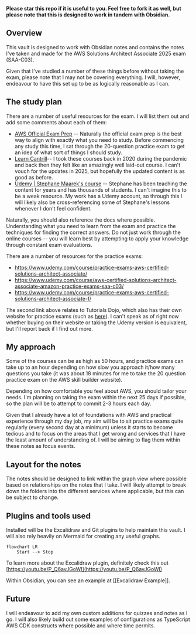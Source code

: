 **Please star this repo if it is useful to you. Feel free to fork it as well, but please note that this is designed to work in tandem with Obsidian.**
## Overview

This vault is designed to work with Obsidian notes and contains the notes I've taken and made for the AWS Solutions Architect Associate 2025 exam (SAA-C03).

Given that I've studied a number of these things before without taking the exam, please note that I may not be covering everything. I will, however, endeavour to have this set up to be as logically reasonable as I can.

## The study plan

There are a number of useful resources for the exam. I will list them out and add some comments about each of them:

- [AWS Official Exam Prep](https://skillbuilder.aws/exam-prep/solutions-architect-associate) -- Naturally the official exam prep is the best way to align with exactly what you need to study. Before commencing any study this time, I sat through the 20-question practice exam to get an idea of what sort of things I should study. 
- [Learn Cantrill](https://learn.cantrill.io/courses)-- I took these courses back in 2020 during the pandemic and back then they felt like an amazingly well laid-out course. I can't vouch for the updates in 2025, but hopefully the updated content is as good as before.
- [Udemy | Stephane Maarek's course](https://www.udemy.com/course/aws-certified-solutions-architect-associate-saa-c03) -- Stephane has been teaching the content for years and has thousands of students. I can't imagine this to be a weak resource. My work has a Udemy account, so through this I will likely also be cross-referencing some of Stephane's lessons whenever I don't feel confident.

Naturally, you should also reference the docs where possible. Understanding what you need to learn from the exam and practice the techniques for finding the correct answers. Do not just work through the online courses -- you will learn best by attempting to apply your knowledge through constant exam evaluations.

There are a number of resources for the practice exams:

- https://www.udemy.com/course/practice-exams-aws-certified-solutions-architect-associate/
- https://www.udemy.com/course/aws-certified-solutions-architect-associate-amazon-practice-exams-saa-c03/
- https://www.udemy.com/course/practice-exams-aws-certified-solutions-architect-associate-f/

The second link above relates to Tutorials Dojo, which also has their own website for practice exams (such as [here](https://portal.tutorialsdojo.com/product/aws-certified-solutions-architect-associate-practice-exams/)). I can't speak as of right now whether buying on their website or taking the Udemy version is equivalent, but I'll report back if I find out more.

## My approach

Some of the courses can be as high as 50 hours, and practice exams can take up to an hour depending on how slow you approach it/how many questions you take (it was about 18 minutes for me to take the 20 question practice exam on the AWS skill builder website).

Depending on how comfortable you feel about AWS, you should tailor your needs. I'm planning on taking the exam within the next 25 days if possible, so the plan will be to attempt to commit 2-3 hours each day.

Given that I already have a lot of foundations with AWS and practical experience through my day job, my aim will be to sit practice exams quite regularly (every second day at a minimum) unless it starts to become tedious and to focus on the areas that I get wrong and services that I have the least amount of understanding of. I will be aiming to flag them within these notes as focus events.

## Layout for the notes

The notes should be designed to link within the graph view where possible based on relationships on the notes that I take. I will likely attempt to break down the folders into the different services where applicable, but this can be subject to change.

## Plugins and tools used

Installed will be the Excalidraw and Git plugins to help maintain this vault. I will also rely heavily on Mermaid for creating any useful graphs.

```mermaid
flowchart LR
    Start --> Stop
```

To learn more about the Excalidraw plugin, definitely check this out [https://youtu.be/P_Q6avJGoWI](https://youtu.be/P_Q6avJGoWI)

Within Obsidian, you can see an example at [[Excalidraw Example]].
## Future

I will endeavour to add my own custom additions for quizzes and notes as I go. I will also likely build out some examples of configurations as TypeScript AWS CDK constructs where possible and where time permits. 
